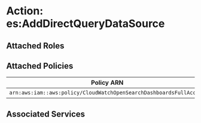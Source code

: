 # Action: es:AddDirectQueryDataSource

## Attached Roles

## Attached Policies

| Policy ARN | Policy Name |
|------------|-------------|
| `arn:aws:iam::aws:policy/CloudWatchOpenSearchDashboardsFullAccess` | [CloudWatchOpenSearchDashboardsFullAccess](../policies.md#cloudwatchopensearchdashboardsfullaccess) |

## Associated Services

